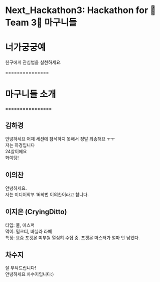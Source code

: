# Next_Hackathon3: Hackathon for 🦁Team 3🐯 마구니들

# 너가궁궁예
친구에게 관심법을 실천하세요.


===============

# 마구니들 소개
================


## 김하경   
안녕하세요 어제 세션에 참석하지 못해서 정말 죄송해요 ㅜㅜ   
저는 하경입니다   
24살이에요   
화이팅!   

## 이의찬   
안녕하세요.   
저는 미디어학부 16학번 이의찬이라고 합니다.   

## 이지은 (CryingDitto)   
타입: 물, 에스퍼   
먹이: 밀크티, 바닐라 라떼   
특징: 요즘 포켓몬 띠부씰 열심히 수집 중. 포켓몬 마스터가 얼마 안 남았다.   

## 차수지   
잘 부탁드립니다!   
안녕하세요 차수지입니다:)   

